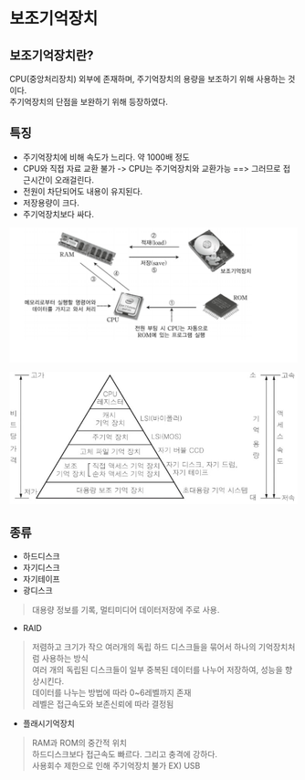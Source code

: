 # 보조기억장치  


## 보조기억장치란?    

CPU(중앙처리장치) 외부에 존재하며, 주기억장치의 용량을 보조하기 위해 사용하는 것이다.  
주기억장치의 단점을 보완하기 위해 등장하였다.    

## 특징  

- 주기억장치에 비해 속도가 느리다. 약 1000배 정도  
- CPU와 직접 자료 교환 불가 -> CPU는 주기억장치와 교환가능 ==> 그러므로 접근시간이 오래걸린다.  
- 전원이 차단되어도 내용이 유지된다.  
- 저장용량이 크다.  
- 주기억장치보다 싸다.  


![보조기억장치](../images/보조기억장치.PNG)  

![기억장치](../images/보조기억장치2.PNG)  


## 종류  
- 하드디스크  
- 자기디스크  
- 자기테이프  
- 광디스크  
> 대용량 정보를 기록, 멀티미디어 데이터저장에 주로 사용.  
> 
- RAID  
> 저렴하고 크기가 작으 여러개의 독립 하드 디스크들을 묶어서 하나의 기억장치처럼 사용하는 방식  
> 여러 개의 독립된 디스크들이 일부 중복된 데이터를 나누어 저장하여, 성능을 향상시킨다.  
> 데이터를 나누는 방법에 따라 0~6레벨까지 존재  
> 레벨은 접근속도와 보존신뢰에 따라 결정됨  

- 플래시기억장치  
> RAM과 ROM의 중간적 위치  
> 하드디스크보다 접근속도 빠르다. 그리고 충격에 강하다.  
> 사용회수 제한으로 인해 주기억장치 불가  EX) USB  



